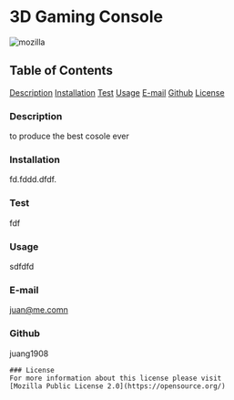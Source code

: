# 3D Gaming Console
![mozilla](https://img.shields.io/badge/license-Mozilla%20Public%20License%202.0-red)
## Table of Contents
[Description](#description)
[Installation](#installation)
[Test](#test)
[Usage](#usage)
[E-mail](#email)
[Github](#github)
[License](#license)

### Description
to produce the best cosole ever

### Installation
fd.fddd.dfdf.

### Test
fdf

### Usage
sdfdfd

### E-mail
juan@me.comn

### Github
juang1908


    ### License 
    For more information about this license please visit
    [Mozilla Public License 2.0](https://opensource.org/)
    

